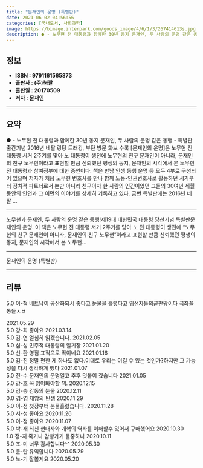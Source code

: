 ```yaml
---
title: "문재인의 운명 (특별판)"
date: 2021-06-02 04:56:56
categories: [국내도서, 사회과학]
image: https://bimage.interpark.com/goods_image/4/6/1/3/267414613s.jpg
description: ● - 노무현 전 대통령과 함께한 30년 동지 문재인, 두 사람의 운명 같은 동행 - 특별판 출간기념 2016년 네팔 랑탕 트래킹, 부탄 방문 화보 수록 [문재인의 운명]은 노무현 전 대통령 서거 2주기를 맞아 노 대통령이 생전에 노무현의 친구 문재인이 아니라, 문재인의 친구 노무현이
---
```


## **정보**

- **ISBN : 9791161565873**
- **출판사 : (주)북팔**
- **출판일 : 20170509**
- **저자 : 문재인**

------



## **요약**

●  - 노무현 전 대통령과 함께한 30년 동지 문재인, 두 사람의 운명 같은 동행 - 특별판 출간기념 2016년 네팔 랑탕 트래킹, 부탄 방문 화보 수록 [문재인의 운명]은 노무현 전 대통령 서거 2주기를 맞아 노 대통령이 생전에 노무현의 친구 문재인이 아니라, 문재인의 친구 노무현이라고 표현할 만큼 신뢰했던 평생의 동지, 문재인의 시각에서 본 노무현 전 대통령과 참여정부에 대한 증언이다. 책은 만남 인생 동행 운명 등 모두 4부로 구성되어 있으며 저자가 처음 노무현 변호사를 만나 함께 노동-인권변호사로 활동하던 시기부터 정치적 파트너로서 뿐만 아니라 친구이자 한 사람의 인간이었던 그들의 30여년 세월 동안의 인연과 그 이면의 이야기를 상세히 기록하고 있다. 금번 특별판에는 2016년 네팔 ...

------

노무현과 문재인, 두 사람의 운명 같은 동행!제19대 대한민국 대통령 당선기념 특별판문재인의 운명. 이 책은 노무현 전 대통령 서거 2주기를 맞아 노 전 대통령이 생전에 “노무현의 친구 문재인이 아니라, 문재인의 친구 노무현”이라고 표현할 만큼 신뢰했던 평생의 동지, 문재인의 시각에서 본 노무현... 

------


문재인의 운명 (특별판) 

------


## **리뷰** 

5.0 이-혁 베트남이 공산화되서 좋다고 눈물을 흘렿다고
위선자들의긑판왕이다 극좌꼴통들ㅅㅂ

 2021.05.29 <br/>5.0 강-희 좋아요 2021.03.14 <br/>5.0 김-연 열심히 읽겠습니다. 2021.02.05 <br/>5.0 심-성 민주적 대통령의 일기장 2021.01.20 <br/>5.0 신-환 영점 표적으로 딱이네요 2021.01.16 <br/>5.0 김-진 정말 편한 게 하나도 없다.이대로 우리는 이길 수 있는 것인가?하지만 그 가능성을 다시 생각하게 했다 2021.01.07 <br/>5.0 전-수 문재인의 운명일고 추후 덧붙이 겠습니다 2021.01.05 <br/>5.0 강-호 꼭 읽어봐야할 책. 2020.12.15 <br/>5.0 김-승 감동의 눈물 2020.12.11 <br/>0.0 김-영 재앙의 탄생 2020.11.29 <br/>5.0 이-정 첫장부터 눈물흘렸습니다.  2020.11.28 <br/>5.0 서-성 좋아요 2020.11.26 <br/>5.0 이-정 좋아요 2020.11.07 <br/>5.0 박-재 최신 현대사와 개혁의 역사를 이해할수 있어서 구매했어요 2020.10.30 <br/>1.0 정-지 죽거나 감빵가기 둘중하나 2020.10.11 <br/>5.0 조-미 너무 감사합니다^^ 2020.05.30 <br/>5.0 윤-란 유익합니다 2020.05.29 <br/>5.0 노-기 잘볼게요 2020.05.20 <br/>